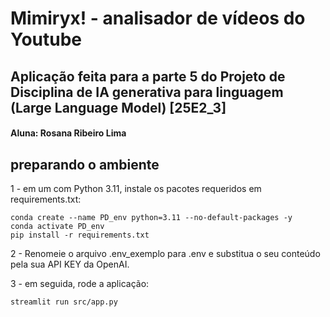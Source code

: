 # Mimiryx! - analisador de vídeos do Youtube
## Aplicação feita para a parte 5 do Projeto de Disciplina de IA generativa para linguagem (Large Language Model) [25E2_3]
#### Aluna: Rosana Ribeiro Lima

## preparando o ambiente

1 - em um com Python 3.11, instale os pacotes requeridos em requirements.txt:
```
conda create --name PD_env python=3.11 --no-default-packages -y
conda activate PD_env
pip install -r requirements.txt
```
2 - Renomeie o arquivo .env_exemplo para .env e substitua o seu conteúdo pela sua API KEY da OpenAI.

3 - em seguida, rode a aplicação:
```
streamlit run src/app.py
```




